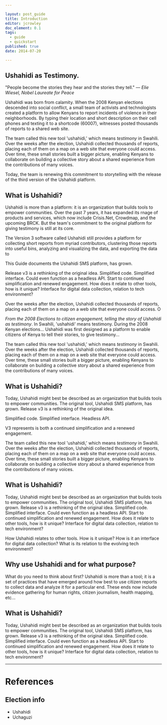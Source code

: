 ```yaml
---

layout: post_guide
title: Introduction
editor: jcrowley
doc_element: 0.1
tags:
  - guide
  - quickstart
published: true
date: 2014-07-20

---
```


## Ushahidi as Testimony.


"People become the stories they hear and the stories they tell."
&mdash; _Elie Wiesel, Nobel Laureate for Peace_

Ushahidi was born from calamity. When the 2008 Kenyan elections descended into social conflict, a small team of activists and technologists created a platform to allow Kenyans to report incidents of violence in their neighborhoods. By typing their location and short description on their cell phones and texting it to a shortcode (60007), witnesses posted thousands of reports to a shared web site.

The team called this new tool 'ushahidi,' which means _testimony_ in Swahili. Over the weeks after the election, Ushahidi collected thousands of reports, placing each of them on a map on a web site that everyone could access. Over time, these small stories built a bigger picture, enabling Kenyans to collaborate on building a collective story about a shared experience from the contributions of many voices.

Today, the team is renewing this commitment to storytelling with the release of the third version of the Ushahidi platform. 

## What is Ushahidi?

Ushahidi is more than a platform: it is an organization that builds tools to empower communities. Over the past 7 years, it has expanded its rnage of products and services, which now include Crisis.Net, Crowdmap, and the upcoming BRCK. But the team's commitment to the original platform for giving testimony is still at its core. 

The Version 3 software called Ushahidi still provides a platform for collecting short reports from myriad contributors, clustering those reports into useful bins, analyzing and visualizing the data, and exporting the data to 

This Guide documents the  Ushahidi SMS platform, has grown. 

Release v3 is a rethinking of the original idea. Simplified code. Simplified interface. Could even function as a headless API. Start to continued simplification and renewed engagement. How does it relate to other tools, how is it unique? Interface for digital data collection, relation to tech environment?

Over the weeks after the election, Ushahidi collected thousands of reports, placing each of them on a map on a web site that everyone could access. O

*From the 2008 Elections to citizen engagement, telling the story of Ushahidi as testimony*. In Swahili, 'ushahidi' means testimony. During the 2008 Kenyan elections... Ushahidi was first designed as a platform to enable citizens of Kenya to tell their stories, to give testimony...

The team called this new tool 'ushahidi,' which means _testimony_ in Swahili. Over the weeks after the election, Ushahidi collected thousands of reports, placing each of them on a map on a web site that everyone could access. Over time, these small stories built a bigger picture, enabling Kenyans to collaborate on building a collective story about a shared experience from the contributions of many voices.

## What is Ushahidi?
Today, Ushahidi might best be described as an organization that builds tools to empower communities. The original tool, Ushahidi SMS platform, has grown. Release v3 is a rethinking of the original idea. 

Simplified code. Simplified interface. Headless API. 

V3 represents is both a continued simplification and a renewed engagement. 


The team called this new tool 'ushahidi,' which means _testimony_ in Swahili. Over the weeks after the election, Ushahidi collected thousands of reports, placing each of them on a map on a web site that everyone could access. Over time, these small stories built a bigger picture, enabling Kenyans to collaborate on building a collective story about a shared experience from the contributions of many voices.



## What is Ushahidi?

Today, Ushahidi might best be described as an organization that builds tools to empower communities. The original tool, Ushahidi SMS platform, has grown. Release v3 is a rethinking of the original idea. Simplified code. Simplified interface. Could even function as a headless API. Start to continued simplification and renewed engagement. How does it relate to other tools, how is it unique? Interface for digital data collection, relation to tech environment?

How Ushahidi relates to other tools. How is it unique? How is it an interface for digital data collection? What is its relation to the evolving tech environment?


## Why use Ushahidi and for what purpose?

What do you need to think about first? Ushahidi is more than a tool; it is a set of practices that have emerged around how best to use citizen reports to collect data and analyze it for a particular end. These ends now include evidence gathering for human rights, citizen journalism, health mapping, etc...

## What is Ushahidi?

Today, Ushahidi might best be described as an organization that builds tools to empower communities. The original tool, Ushahidi SMS platform, has grown. Release v3 is a rethinking of the original idea. Simplified code. Simplified interface. Could even function as a headless API. Start to continued simplification and renewed engagement. How does it relate to other tools, how is it unique? Interface for digital data collection, relation to tech environment?


---

# References

## Election info
* Ushahidi
* Uchaguzi


